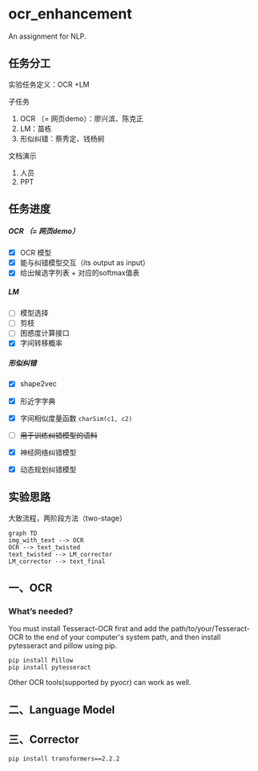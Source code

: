 # ocr_enhancement
An assignment for NLP.

## 任务分工

实验任务定义：OCR +LM

子任务

1. OCR （= 网页demo）：廖兴滨、陈克正
2. LM：苗栋
3. 形似纠错：蔡秀定、钱杨舸

文档演示

1. 人员
2. PPT



## 任务进度

##### OCR （= 网页demo）

- [x] OCR 模型
- [x] 能与纠错模型交互（its output as input）
- [x] 给出候选字列表 + 对应的softmax值表

##### LM

- [ ] 模型选择
- [ ] 剪枝
- [ ] 困惑度计算接口
- [x] 字间转移概率

##### 形似纠错

- [x] shape2vec
- [x] 形近字字典
- [x] 字间相似度量函数 `charSim(c1, c2)`
- [ ] ~~用于训练纠错模型的语料~~
- [x] 神经网络纠错模型
- [x] 动态规划纠错模型



## 实验思路

大致流程，两阶段方法（two-stage）

```mermaid
graph TD
img_with_text --> OCR
OCR --> text_twisted
text_twisted --> LM_corrector
LM_corrector --> text_final
```







## 一、OCR

### What’s needed?

You must install Tesseract-OCR first and add the path/to/your/Tesseract-OCR to the end of your computer's system path, and then install pytesseract and pillow using pip.

```shell
pip install Pillow
pip install pytesseract
```

Other OCR tools(supported by pyocr) can work as well.



## 二、Language Model





## 三、Corrector

```
pip install transformers==2.2.2
```

